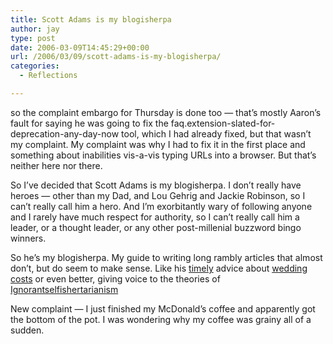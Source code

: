 ```yaml
---
title: Scott Adams is my blogisherpa
author: jay
type: post
date: 2006-03-09T14:45:29+00:00
url: /2006/03/09/scott-adams-is-my-blogisherpa/
categories:
  - Reflections

---
```

so the complaint embargo for Thursday is done too — that’s mostly Aaron’s fault for saying he was going to fix the faq.extension-slated-for-deprecation-any-day-now tool, which I had already fixed, but that wasn’t my complaint. My complaint was why I had to fix it in the first place and something about inabilities vis-a-vis typing URLs into a browser. But that’s neither here nor there.

So I’ve decided that Scott Adams is my blogisherpa. I don’t really have heroes — other than my Dad, and Lou Gehrig and Jackie Robinson, so I can’t really call him a hero. And I’m exorbitantly wary of following anyone and I rarely have much respect for authority, so I can’t really call him a leader, or a thought leader, or any other post-millenial buzzword bingo winners.

So he’s my blogisherpa. My guide to writing long rambly articles that almost don’t, but do seem to make sense. Like his [timely][1] advice about [wedding costs][2] or even better, giving voice to the theories of [Ignorantselfishertarianism][3]

New complaint — I just finished my McDonald’s coffee and apparently got the bottom of the pot. I was wondering why my coffee was grainy all of a sudden.

 [1]: https://rambleon.org/2006/02/12/so-this-is-sort-of-a-hardware-post/
 [2]: http://dilbertblog.typepad.com/the_dilbert_blog/2006/03/wedding_costs.html
 [3]: http://dilbertblog.typepad.com/the_dilbert_blog/2006/03/am_i_a_libertar.html